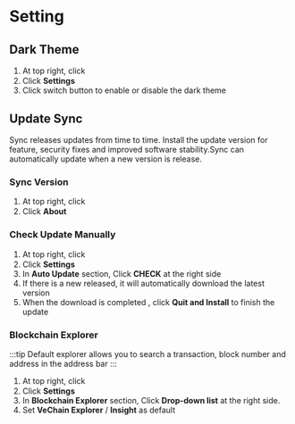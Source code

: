 # Setting
## Dark Theme
1. At top right, click  <img src="~@public/images/sync/menu.png" width = "16px" height = "16px" align=center />
2. Click  **Settings**
3. Click switch button to enable or disable the dark theme 

## Update Sync
Sync releases updates from time to time. Install the update version for feature, security fixes and improved software  stability.Sync can automatically update when a new version is release. 
### Sync Version
1. At top right, click  <img src="~@public/images/sync/menu.png" width = "16px" height = "16px" align=center />
2. Click **About** 


### Check Update Manually 
1. At top right, click  <img src="~@public/images/sync/menu.png" width = "16px" height = "16px" align=center />
2. Click **Settings**
3. In **Auto Update** section, Click **CHECK** at the right side
4. If there is a new released, it will automatically download the latest version
5. When the download is completed , click **Quit and Install** to finish the update

### Blockchain Explorer
:::tip
Default explorer allows you to search a transaction, block number and address in the address bar
:::

1. At top right, click  <img src="~@public/images/sync/menu.png" width = "16px" height = "16px" align=center />
2. Click **Settings**
3. In **Blockchain Explorer** section, Click **Drop-down list** at the right side. 
4. Set **VeChain Explorer** / **Insight** as default 